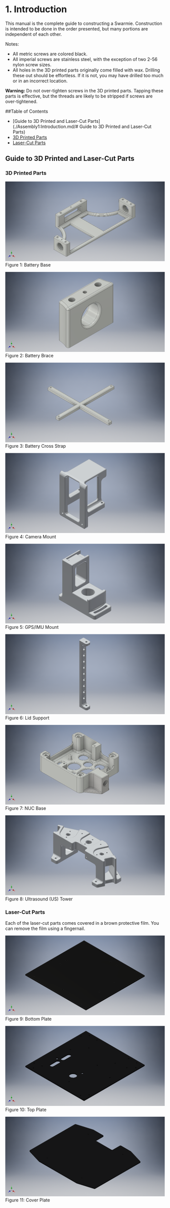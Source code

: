 # 1.	Introduction
This manual is the complete guide to constructing a Swarmie.  Construction is intended to be done in the order presented, but many portions are independent of each other.

Notes:
- All metric screws are colored black.
- All imperial screws are stainless steel, with the exception of two 2-56 nylon screw sizes.
- All holes in the 3D printed parts originally come filled with wax. Drilling these out should be effortless.  If it is not, you may have drilled too much or in an incorrect location.

**Warning:** Do not over-tighten screws in the 3D printed parts.  Tapping these parts is effective, but the threads are likely to be stripped if screws are over-tightened.

##Table of Contents
 - [Guide to 3D Printed and Laser-Cut Parts](./Assembly1:Introduction.md/# Guide to 3D Printed and Laser-Cut Parts)
 - [3D Printed Parts](./Assembly1:Introduction.md/#3d-printed-parts)
 - [Laser-Cut Parts](./Assembly1:Introduction.md/#laser-cut-parts)

## Guide to 3D Printed and Laser-Cut Parts
### 3D Printed Parts

![Battery Base](AssemblyImages/BatteryBase.png)
Figure 1: Battery Base

![Battery Brace](AssemblyImages/BatteryBrace.png)
Figure 2: Battery Brace

![Battery Cross Strap](AssemblyImages/BatteryCrossStrap.png)
Figure 3: Battery Cross Strap

![Camera Mount](AssemblyImages/CameraMountLW.png)
Figure 4: Camera Mount

![GPS/IMU Mount](AssemblyImages/GPS_IMUMountLW.png)
Figure 5: GPS/IMU Mount

![Lid Support](AssemblyImages/LidSupportLW.png)
Figure 6: Lid Support

![NUC Base](AssemblyImages/NUCBasePCB.png)
Figure 7: NUC Base

![Ultrasound Tower](AssemblyImages/USTowerLW.png)
Figure 8: Ultrasound (US) Tower

###	Laser-Cut Parts

Each of the laser-cut parts comes covered in a brown protective film.  You can remove the film using a fingernail.
 
![Bottom Plate](AssemblyImages/BottomPlate.png)
Figure 9: Bottom Plate

![Top Plate](AssemblyImages/TopPlate.png)
Figure 10: Top Plate

![Cover Plate](AssemblyImages/CoverPlate.png)
Figure 11: Cover Plate
